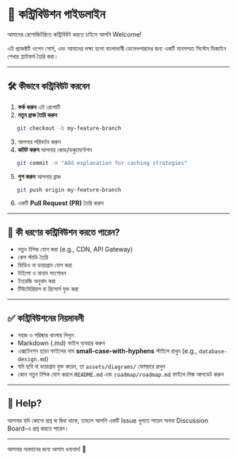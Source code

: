 # 🤝 কন্ট্রিবিউশন গাইডলাইন

আমাদের রেপোজিটরিতে কন্ট্রিবিউট করতে চাইলে আপনি Welcome!

এই প্রজেক্টটি ওপেন সোর্স, এবং আমাদের লক্ষ্য হলো বাংলাভাষী ডেভেলপারদের জন্য একটি মানসম্মত সিস্টেম ডিজাইন শেখার প্ল্যাটফর্ম তৈরি করা।

---

## 🛠️ কীভাবে কন্ট্রিবিউট করবেন

1. **ফর্ক করুন** এই রেপোটি
2. **নতুন ব্রাঞ্চ তৈরি করুন**
```bash
   git checkout -b my-feature-branch
```

3. আপনার পরিবর্তন করুন
4. **কমিট করুন** আপনার কোড/ডকুমেন্টেশন
```bash
   git commit -m "Add explanation for caching strategies"
```
5. **পুশ করুন** আপনার ব্রাঞ্চ
```bash
   git push origin my-feature-branch
```
6. একটি **Pull Request (PR)** তৈরি করুন

---

## 📄 কী ধরণের কন্ট্রিবিউশন করতে পারেন?

* নতুন টপিক যোগ করা (e.g., CDN, API Gateway)
* কেস স্টাডি তৈরি
* ভিডিও বা ডায়াগ্রাম যোগ করা
* টাইপো ও বানান সংশোধন
* ইংরেজি অনুবাদ করা
* টিউটোরিয়াল বা রিসোর্স যুক্ত করা

---

## ✅ কন্ট্রিবিউশনের নিয়মাবলী

* সহজ ও পরিষ্কার বাংলায় লিখুন
* Markdown (.md) ফাইল ব্যবহার করুন
* এক্সটেনশন ছাড়া ফাইলের নাম **small-case-with-hyphens** স্টাইলে রাখুন (e.g., `database-design.md`)
* যদি ছবি বা ডায়াগ্রাম যুক্ত করেন, তা `assets/diagrams/` ফোল্ডারে রাখুন
* কোন নতুন টপিক যোগ করলে `README.md` এবং `roadmap/roadmap.md` ফাইলে লিঙ্ক আপডেট করুন

---

## 🙋 Help?

আপনার যদি কোনো প্রশ্ন বা দ্বিধা থাকে, তাহলে আপনি একটি Issue খুলতে পারেন অথবা Discussion Board-এ প্রশ্ন করতে পারেন।

---

আপনার অবদানের জন্য আগাম ধন্যবাদ! 💛

